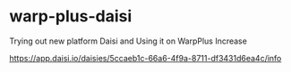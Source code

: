 # warp-plus-daisi
Trying out new platform Daisi and Using it on WarpPlus Increase

https://app.daisi.io/daisies/5ccaeb1c-66a6-4f9a-8711-df3431d6ea4c/info